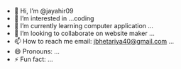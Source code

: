- 👋 Hi, I’m @jayahir09
- 👀 I’m interested in ...coding
- 🌱 I’m currently learning computer application ...
- 💞️ I’m looking to collaborate on website maker ...
- 📫 How to reach me email: jbhetariya40@gmail.com ...
- 😄 Pronouns: ...
- ⚡ Fun fact: ...

<!---
jayahir09/jayahir09 is a ✨ special ✨ repository because its `README.md` (this file) appears on your GitHub profile.
You can click the Preview link to take a look at your changes.
--->
